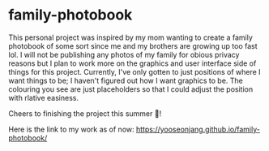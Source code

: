 # family-photobook

This personal project was inspired by my mom wanting to create a family photobook of some sort since me and my brothers are growing up too fast lol. I will not be publishing any photos of my family for obious privacy reasons but I plan to work more on the graphics and user interface side of things for this project. Currently, I've only gotten to just positions of where I want things to be; I haven't figured out how I want graphics to be. The colouring you see are just placeholders so that I could adjust the position with rlative easiness. 

Cheers to finishing the project this summer 🥂!

Here is the link to my work as of now: https://yooseonjang.github.io/family-photobook/
